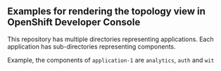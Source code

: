 ## Examples for rendering the topology view in OpenShift Developer Console

This repository has multiple directories representing applications. Each application has sub-directories representing components.

Example, the components of `application-1` are `analytics`, `auth` and `wit`
